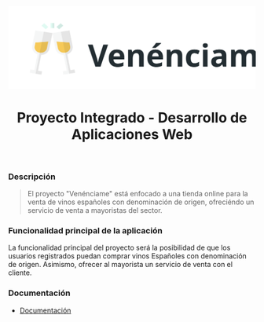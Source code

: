 <p align="center">
    <a href="https://github.com/yiisoft" target="_blank">
        <img src="https://raw.githubusercontent.com/alonsorgr/venenciame/master/guia/images/logo.svg?token=AH3YUC4VV45VBYW34IA6PJC7I66YG">
    </a>
    <h1 align="center">Proyecto Integrado - Desarrollo de Aplicaciones Web</h1>
    <br>
</p>

### Descripción
> El proyecto "Venénciame" está enfocado a una tienda online para la venta de vinos españoles con denominación de origen, ofreciéndo un servicio de venta a mayoristas del sector.
### Funcionalidad principal de la aplicación
La funcionalidad principal del proyecto será la posibilidad de que los usuarios registrados puedan comprar vinos Españoles con denominación de origen. Asimismo, ofrecer al mayorista un servicio de venta con el cliente.
### Documentación
- [Documentación](https://github.com/alonsorgr/venenciame)